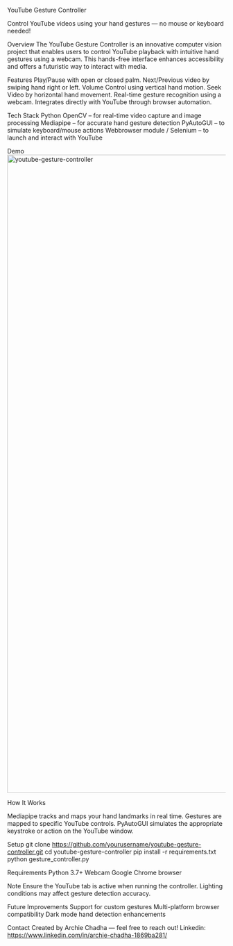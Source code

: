 YouTube Gesture Controller 

Control YouTube videos using your hand gestures — no mouse or keyboard needed!

Overview
The YouTube Gesture Controller is an innovative computer vision project that enables users to control YouTube playback with intuitive hand gestures using a webcam. This hands-free interface enhances accessibility and offers a futuristic way to interact with media.

Features
Play/Pause with open or closed palm.
Next/Previous video by swiping hand right or left.
Volume Control using vertical hand motion.
Seek Video by horizontal hand movement.
Real-time gesture recognition using a webcam.
Integrates directly with YouTube through browser automation.

Tech Stack
Python
OpenCV – for real-time video capture and image processing
Mediapipe – for accurate hand gesture detection
PyAutoGUI – to simulate keyboard/mouse actions
Webbrowser module / Selenium – to launch and interact with YouTube
 
Demo
<img width="1470" alt="youtube-gesture-controller" src="https://github.com/user-attachments/assets/fcf0b59d-920a-4f2b-acb7-5e112a033609" />

How It Works

Mediapipe tracks and maps your hand landmarks in real time.
Gestures are mapped to specific YouTube controls.
PyAutoGUI simulates the appropriate keystroke or action on the YouTube window.

Setup
git clone https://github.com/yourusername/youtube-gesture-controller.git
cd youtube-gesture-controller
pip install -r requirements.txt
python gesture_controller.py

Requirements
Python 3.7+
Webcam
Google Chrome browser

Note
Ensure the YouTube tab is active when running the controller.
Lighting conditions may affect gesture detection accuracy.

Future Improvements
Support for custom gestures
Multi-platform browser compatibility
Dark mode hand detection enhancements

Contact
Created by Archie Chadha — feel free to reach out! 
Linkedin: https://www.linkedin.com/in/archie-chadha-1869ba281/ 
